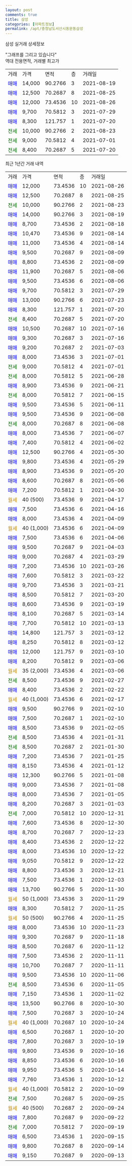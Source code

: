 ```yaml
---
layout: post
comments: true
title: 삼성
categories: [아파트정보]
permalink: /apt/충청남도서산시동문동삼성
---
```


삼성 실거래 상세정보

<script type="text/javascript">
  google.charts.load('current', {'packages':['line', 'corechart']});
  google.charts.setOnLoadCallback(drawChart);

  function drawChart() {
    var data = new google.visualization.DataTable();
    data.addColumn('date', '거래일');
    data.addColumn('number', "매매");
    data.addColumn('number', "전세");
    data.addColumn('number', "전매");

    data.addRows([[new Date(Date.parse("2021-08-26")), 12000, null, null], [new Date(Date.parse("2021-08-25")), 12500, null, null], [new Date(Date.parse("2021-08-23")), null, 10000, null], [new Date(Date.parse("2021-08-19")), 14000, null, null], [new Date(Date.parse("2021-08-18")), 8700, null, null], [new Date(Date.parse("2021-08-14")), 10470, null, null], [new Date(Date.parse("2021-08-14")), 11000, null, null], [new Date(Date.parse("2021-08-09")), 9500, null, null], [new Date(Date.parse("2021-08-09")), 8800, null, null], [new Date(Date.parse("2021-08-06")), 11900, null, null], [new Date(Date.parse("2021-08-06")), 9500, null, null], [new Date(Date.parse("2021-07-29")), 9700, null, null], [new Date(Date.parse("2021-07-23")), 13000, null, null], [new Date(Date.parse("2021-07-20")), 8300, null, null], [new Date(Date.parse("2021-07-20")), null, 8400, null], [new Date(Date.parse("2021-07-16")), 10500, null, null], [new Date(Date.parse("2021-07-16")), 9300, null, null], [new Date(Date.parse("2021-07-03")), 9200, null, null], [new Date(Date.parse("2021-07-01")), 8000, null, null], [new Date(Date.parse("2021-07-01")), null, 9000, null], [new Date(Date.parse("2021-06-28")), null, 8000, null], [new Date(Date.parse("2021-06-21")), 8900, null, null], [new Date(Date.parse("2021-06-15")), null, 8000, null], [new Date(Date.parse("2021-06-11")), 9500, null, null], [new Date(Date.parse("2021-06-08")), 9500, null, null], [new Date(Date.parse("2021-06-08")), null, 8000, null], [new Date(Date.parse("2021-06-07")), 8000, null, null], [new Date(Date.parse("2021-06-02")), 7400, null, null], [new Date(Date.parse("2021-05-30")), 12500, null, null], [new Date(Date.parse("2021-05-29")), 9800, null, null], [new Date(Date.parse("2021-05-20")), 8900, null, null], [new Date(Date.parse("2021-05-06")), 8600, null, null], [new Date(Date.parse("2021-04-30")), 7200, null, null], [new Date(Date.parse("2021-04-17")), null, null, null], [new Date(Date.parse("2021-04-16")), 7500, null, null], [new Date(Date.parse("2021-04-09")), 8000, null, null], [new Date(Date.parse("2021-04-09")), null, null, null], [new Date(Date.parse("2021-04-06")), 7500, null, null], [new Date(Date.parse("2021-04-03")), 9500, null, null], [new Date(Date.parse("2021-03-29")), 9000, null, null], [new Date(Date.parse("2021-03-26")), 7200, null, null], [new Date(Date.parse("2021-03-22")), 7600, null, null], [new Date(Date.parse("2021-03-21")), 9700, null, null], [new Date(Date.parse("2021-03-20")), 8500, null, null], [new Date(Date.parse("2021-03-19")), 8600, null, null], [new Date(Date.parse("2021-03-14")), 8100, null, null], [new Date(Date.parse("2021-03-13")), 7700, null, null], [new Date(Date.parse("2021-03-12")), 14800, null, null], [new Date(Date.parse("2021-03-12")), 8250, null, null], [new Date(Date.parse("2021-03-10")), 12000, null, null], [new Date(Date.parse("2021-03-06")), 8200, null, null], [new Date(Date.parse("2021-03-06")), null, null, null], [new Date(Date.parse("2021-02-27")), null, 8500, null], [new Date(Date.parse("2021-02-22")), 8400, null, null], [new Date(Date.parse("2021-02-17")), null, null, null], [new Date(Date.parse("2021-02-10")), 9500, null, null], [new Date(Date.parse("2021-02-10")), 7500, null, null], [new Date(Date.parse("2021-02-05")), 8500, null, null], [new Date(Date.parse("2021-01-31")), null, 8500, null], [new Date(Date.parse("2021-01-30")), null, 8500, null], [new Date(Date.parse("2021-01-25")), 7200, null, null], [new Date(Date.parse("2021-01-12")), 8150, null, null], [new Date(Date.parse("2021-01-08")), 12300, null, null], [new Date(Date.parse("2021-01-08")), 9000, null, null], [new Date(Date.parse("2021-01-05")), 8000, null, null], [new Date(Date.parse("2021-01-03")), 8200, null, null], [new Date(Date.parse("2020-12-31")), null, 7000, null], [new Date(Date.parse("2020-12-30")), 7600, null, null], [new Date(Date.parse("2020-12-23")), 8700, null, null], [new Date(Date.parse("2020-12-22")), 8400, null, null], [new Date(Date.parse("2020-12-22")), 8000, null, null], [new Date(Date.parse("2020-12-22")), 9050, null, null], [new Date(Date.parse("2020-12-21")), 8800, null, null], [new Date(Date.parse("2020-12-03")), 7500, null, null], [new Date(Date.parse("2020-11-30")), 13700, null, null], [new Date(Date.parse("2020-11-29")), null, null, null], [new Date(Date.parse("2020-11-25")), 8300, null, null], [new Date(Date.parse("2020-11-25")), null, null, null], [new Date(Date.parse("2020-11-23")), 8000, null, null], [new Date(Date.parse("2020-11-18")), 9300, null, null], [new Date(Date.parse("2020-11-12")), 8500, null, null], [new Date(Date.parse("2020-11-11")), 7500, null, null], [new Date(Date.parse("2020-11-11")), 10700, null, null], [new Date(Date.parse("2020-11-06")), 9500, null, null], [new Date(Date.parse("2020-11-05")), null, 8500, null], [new Date(Date.parse("2020-11-02")), 7150, null, null], [new Date(Date.parse("2020-10-30")), 13500, null, null], [new Date(Date.parse("2020-10-24")), 7500, null, null], [new Date(Date.parse("2020-10-24")), null, null, null], [new Date(Date.parse("2020-10-20")), 6500, null, null], [new Date(Date.parse("2020-10-19")), 7800, null, null], [new Date(Date.parse("2020-10-16")), 9800, null, null], [new Date(Date.parse("2020-10-16")), 8850, null, null], [new Date(Date.parse("2020-10-14")), 9950, null, null], [new Date(Date.parse("2020-10-12")), 7760, null, null], [new Date(Date.parse("2020-10-09")), null, null, null], [new Date(Date.parse("2020-09-25")), null, 7500, null], [new Date(Date.parse("2020-09-24")), null, null, null], [new Date(Date.parse("2020-09-22")), 7800, null, null], [new Date(Date.parse("2020-09-19")), null, 7000, null], [new Date(Date.parse("2020-09-15")), 6500, null, null], [new Date(Date.parse("2020-09-14")), 9800, null, null], [new Date(Date.parse("2020-09-13")), 9150, null, null]]);

    var options = {
      hAxis: {
        format: 'yyyy/MM/dd'
      },    
      lineWidth: 0,
      pointsVisible: true,    
      title: '최근 1년간 유형별 실거래가 분포',
      legend: { position: 'bottom' }
    };

    var formatter = new google.visualization.NumberFormat({pattern:'###,###'} );
    formatter.format(data, 1);
    formatter.format(data, 2);
    
    setTimeout(function() {
        var chart = new google.visualization.LineChart(document.getElementById('columnchart_material'));
        chart.draw(data, (options));
        document.getElementById('loading').style.display = 'none';
    }, 1000);
  }
</script>


<div id="loading" style="z-index:20; display: block; margin-left: 0px">"그래프를 그리고 있습니다"</div>
<div id="columnchart_material" style="width: 95%; margin-left: 0px; display: block"></div>
<!-- contents start -->
역대 전용면적, 거래별 최고가
<table class="sortable">
    <tr>
      <td>거래</td>
      <td>가격</td>
      <td>면적</td>
      <td>층</td>
      <td>거래일</td>
    </tr>
        <tr>
          <td><a style="color: blue">매매</a></td>
          <td>14,000</td>
          <td>90.2766</td>
          <td>3</td>
          <td>2021-08-19</td>
        </tr>            <tr>
          <td><a style="color: blue">매매</a></td>
          <td>12,500</td>
          <td>70.2687</td>
          <td>8</td>
          <td>2021-08-25</td>
        </tr>            <tr>
          <td><a style="color: blue">매매</a></td>
          <td>12,000</td>
          <td>73.4536</td>
          <td>10</td>
          <td>2021-08-26</td>
        </tr>            <tr>
          <td><a style="color: blue">매매</a></td>
          <td>9,700</td>
          <td>70.5812</td>
          <td>3</td>
          <td>2021-07-29</td>
        </tr>            <tr>
          <td><a style="color: blue">매매</a></td>
          <td>8,300</td>
          <td>121.757</td>
          <td>1</td>
          <td>2021-07-20</td>
        </tr>        
        <tr>
              <td><a style="color: darkgreen">전세</a></td>
              <td>10,000</td>
              <td>90.2766</td>
              <td>2</td>
              <td>2021-08-23</td>
            </tr>            <tr>
              <td><a style="color: darkgreen">전세</a></td>
              <td>9,000</td>
              <td>70.5812</td>
              <td>4</td>
              <td>2021-07-01</td>
            </tr>            <tr>
              <td><a style="color: darkgreen">전세</a></td>
              <td>8,400</td>
              <td>70.2687</td>
              <td>5</td>
              <td>2021-07-20</td>
            </tr>        
    
</table>

최근 1년간 거래 내역

<table class="sortable">
    <tr>
      <td>거래</td>
      <td>가격</td>
      <td>면적</td>
      <td>층</td>
      <td>거래일</td>
    </tr>
    <tr>
      <td><a style="color: blue">매매</a></td>
      <td>12,000</td>
      <td>73.4536</td>
      <td>10</td>
      <td>2021-08-26</td>
    </tr>          <tr>
      <td><a style="color: blue">매매</a></td>
      <td>12,500</td>
      <td>70.2687</td>
      <td>8</td>
      <td>2021-08-25</td>
    </tr>          <tr>
      <td><a style="color: darkgreen">전세</a></td>
      <td>10,000</td>
      <td>90.2766</td>
      <td>2</td>
      <td>2021-08-23</td>
    </tr>          <tr>
      <td><a style="color: blue">매매</a></td>
      <td>14,000</td>
      <td>90.2766</td>
      <td>3</td>
      <td>2021-08-19</td>
    </tr>          <tr>
      <td><a style="color: blue">매매</a></td>
      <td>8,700</td>
      <td>73.4536</td>
      <td>2</td>
      <td>2021-08-18</td>
    </tr>          <tr>
      <td><a style="color: blue">매매</a></td>
      <td>10,470</td>
      <td>73.4536</td>
      <td>9</td>
      <td>2021-08-14</td>
    </tr>          <tr>
      <td><a style="color: blue">매매</a></td>
      <td>11,000</td>
      <td>73.4536</td>
      <td>4</td>
      <td>2021-08-14</td>
    </tr>          <tr>
      <td><a style="color: blue">매매</a></td>
      <td>9,500</td>
      <td>70.2687</td>
      <td>9</td>
      <td>2021-08-09</td>
    </tr>          <tr>
      <td><a style="color: blue">매매</a></td>
      <td>8,800</td>
      <td>73.4536</td>
      <td>2</td>
      <td>2021-08-09</td>
    </tr>          <tr>
      <td><a style="color: blue">매매</a></td>
      <td>11,900</td>
      <td>70.2687</td>
      <td>5</td>
      <td>2021-08-06</td>
    </tr>          <tr>
      <td><a style="color: blue">매매</a></td>
      <td>9,500</td>
      <td>73.4536</td>
      <td>6</td>
      <td>2021-08-06</td>
    </tr>          <tr>
      <td><a style="color: blue">매매</a></td>
      <td>9,700</td>
      <td>70.5812</td>
      <td>3</td>
      <td>2021-07-29</td>
    </tr>          <tr>
      <td><a style="color: blue">매매</a></td>
      <td>13,000</td>
      <td>90.2766</td>
      <td>6</td>
      <td>2021-07-23</td>
    </tr>          <tr>
      <td><a style="color: blue">매매</a></td>
      <td>8,300</td>
      <td>121.757</td>
      <td>1</td>
      <td>2021-07-20</td>
    </tr>          <tr>
      <td><a style="color: darkgreen">전세</a></td>
      <td>8,400</td>
      <td>70.2687</td>
      <td>5</td>
      <td>2021-07-20</td>
    </tr>          <tr>
      <td><a style="color: blue">매매</a></td>
      <td>10,500</td>
      <td>70.2687</td>
      <td>10</td>
      <td>2021-07-16</td>
    </tr>          <tr>
      <td><a style="color: blue">매매</a></td>
      <td>9,300</td>
      <td>70.2687</td>
      <td>3</td>
      <td>2021-07-16</td>
    </tr>          <tr>
      <td><a style="color: blue">매매</a></td>
      <td>9,200</td>
      <td>70.2687</td>
      <td>2</td>
      <td>2021-07-03</td>
    </tr>          <tr>
      <td><a style="color: blue">매매</a></td>
      <td>8,000</td>
      <td>73.4536</td>
      <td>3</td>
      <td>2021-07-01</td>
    </tr>          <tr>
      <td><a style="color: darkgreen">전세</a></td>
      <td>9,000</td>
      <td>70.5812</td>
      <td>4</td>
      <td>2021-07-01</td>
    </tr>          <tr>
      <td><a style="color: darkgreen">전세</a></td>
      <td>8,000</td>
      <td>70.5812</td>
      <td>5</td>
      <td>2021-06-28</td>
    </tr>          <tr>
      <td><a style="color: blue">매매</a></td>
      <td>8,900</td>
      <td>73.4536</td>
      <td>9</td>
      <td>2021-06-21</td>
    </tr>          <tr>
      <td><a style="color: darkgreen">전세</a></td>
      <td>8,000</td>
      <td>70.5812</td>
      <td>7</td>
      <td>2021-06-15</td>
    </tr>          <tr>
      <td><a style="color: blue">매매</a></td>
      <td>9,500</td>
      <td>73.4536</td>
      <td>5</td>
      <td>2021-06-11</td>
    </tr>          <tr>
      <td><a style="color: blue">매매</a></td>
      <td>9,500</td>
      <td>73.4536</td>
      <td>9</td>
      <td>2021-06-08</td>
    </tr>          <tr>
      <td><a style="color: darkgreen">전세</a></td>
      <td>8,000</td>
      <td>70.2687</td>
      <td>8</td>
      <td>2021-06-08</td>
    </tr>          <tr>
      <td><a style="color: blue">매매</a></td>
      <td>8,000</td>
      <td>73.4536</td>
      <td>7</td>
      <td>2021-06-07</td>
    </tr>          <tr>
      <td><a style="color: blue">매매</a></td>
      <td>7,400</td>
      <td>70.5812</td>
      <td>4</td>
      <td>2021-06-02</td>
    </tr>          <tr>
      <td><a style="color: blue">매매</a></td>
      <td>12,500</td>
      <td>90.2766</td>
      <td>4</td>
      <td>2021-05-30</td>
    </tr>          <tr>
      <td><a style="color: blue">매매</a></td>
      <td>9,800</td>
      <td>73.4536</td>
      <td>4</td>
      <td>2021-05-29</td>
    </tr>          <tr>
      <td><a style="color: blue">매매</a></td>
      <td>8,900</td>
      <td>73.4536</td>
      <td>9</td>
      <td>2021-05-20</td>
    </tr>          <tr>
      <td><a style="color: blue">매매</a></td>
      <td>8,600</td>
      <td>70.2687</td>
      <td>8</td>
      <td>2021-05-06</td>
    </tr>          <tr>
      <td><a style="color: blue">매매</a></td>
      <td>7,200</td>
      <td>70.5812</td>
      <td>1</td>
      <td>2021-04-30</td>
    </tr>          <tr>
      <td><a style="color: darkgoldenrod">월세</a></td>
      <td>40 (500)</td>
      <td>73.4536</td>
      <td>9</td>
      <td>2021-04-17</td>
    </tr>          <tr>
      <td><a style="color: blue">매매</a></td>
      <td>7,500</td>
      <td>73.4536</td>
      <td>6</td>
      <td>2021-04-16</td>
    </tr>          <tr>
      <td><a style="color: blue">매매</a></td>
      <td>8,000</td>
      <td>73.4536</td>
      <td>4</td>
      <td>2021-04-09</td>
    </tr>          <tr>
      <td><a style="color: darkgoldenrod">월세</a></td>
      <td>40 (1,000)</td>
      <td>73.4536</td>
      <td>6</td>
      <td>2021-04-09</td>
    </tr>          <tr>
      <td><a style="color: blue">매매</a></td>
      <td>7,500</td>
      <td>73.4536</td>
      <td>6</td>
      <td>2021-04-06</td>
    </tr>          <tr>
      <td><a style="color: blue">매매</a></td>
      <td>9,500</td>
      <td>70.2687</td>
      <td>9</td>
      <td>2021-04-03</td>
    </tr>          <tr>
      <td><a style="color: blue">매매</a></td>
      <td>9,000</td>
      <td>70.2687</td>
      <td>4</td>
      <td>2021-03-29</td>
    </tr>          <tr>
      <td><a style="color: blue">매매</a></td>
      <td>7,200</td>
      <td>73.4536</td>
      <td>10</td>
      <td>2021-03-26</td>
    </tr>          <tr>
      <td><a style="color: blue">매매</a></td>
      <td>7,600</td>
      <td>70.5812</td>
      <td>3</td>
      <td>2021-03-22</td>
    </tr>          <tr>
      <td><a style="color: blue">매매</a></td>
      <td>9,700</td>
      <td>73.4536</td>
      <td>3</td>
      <td>2021-03-21</td>
    </tr>          <tr>
      <td><a style="color: blue">매매</a></td>
      <td>8,500</td>
      <td>70.5812</td>
      <td>7</td>
      <td>2021-03-20</td>
    </tr>          <tr>
      <td><a style="color: blue">매매</a></td>
      <td>8,600</td>
      <td>73.4536</td>
      <td>9</td>
      <td>2021-03-19</td>
    </tr>          <tr>
      <td><a style="color: blue">매매</a></td>
      <td>8,100</td>
      <td>70.2687</td>
      <td>5</td>
      <td>2021-03-14</td>
    </tr>          <tr>
      <td><a style="color: blue">매매</a></td>
      <td>7,700</td>
      <td>70.5812</td>
      <td>10</td>
      <td>2021-03-13</td>
    </tr>          <tr>
      <td><a style="color: blue">매매</a></td>
      <td>14,800</td>
      <td>121.757</td>
      <td>3</td>
      <td>2021-03-12</td>
    </tr>          <tr>
      <td><a style="color: blue">매매</a></td>
      <td>8,250</td>
      <td>70.5812</td>
      <td>8</td>
      <td>2021-03-12</td>
    </tr>          <tr>
      <td><a style="color: blue">매매</a></td>
      <td>12,000</td>
      <td>121.757</td>
      <td>9</td>
      <td>2021-03-10</td>
    </tr>          <tr>
      <td><a style="color: blue">매매</a></td>
      <td>8,200</td>
      <td>70.5812</td>
      <td>9</td>
      <td>2021-03-06</td>
    </tr>          <tr>
      <td><a style="color: darkgoldenrod">월세</a></td>
      <td>35 (2,000)</td>
      <td>73.4536</td>
      <td>4</td>
      <td>2021-03-06</td>
    </tr>          <tr>
      <td><a style="color: darkgreen">전세</a></td>
      <td>8,500</td>
      <td>73.4536</td>
      <td>9</td>
      <td>2021-02-27</td>
    </tr>          <tr>
      <td><a style="color: blue">매매</a></td>
      <td>8,400</td>
      <td>73.4536</td>
      <td>2</td>
      <td>2021-02-22</td>
    </tr>          <tr>
      <td><a style="color: darkgoldenrod">월세</a></td>
      <td>40 (1,000)</td>
      <td>73.4536</td>
      <td>6</td>
      <td>2021-02-17</td>
    </tr>          <tr>
      <td><a style="color: blue">매매</a></td>
      <td>9,500</td>
      <td>90.2766</td>
      <td>9</td>
      <td>2021-02-10</td>
    </tr>          <tr>
      <td><a style="color: blue">매매</a></td>
      <td>7,500</td>
      <td>70.2687</td>
      <td>1</td>
      <td>2021-02-10</td>
    </tr>          <tr>
      <td><a style="color: blue">매매</a></td>
      <td>8,500</td>
      <td>73.4536</td>
      <td>9</td>
      <td>2021-02-05</td>
    </tr>          <tr>
      <td><a style="color: darkgreen">전세</a></td>
      <td>8,500</td>
      <td>73.4536</td>
      <td>4</td>
      <td>2021-01-31</td>
    </tr>          <tr>
      <td><a style="color: darkgreen">전세</a></td>
      <td>8,500</td>
      <td>70.2687</td>
      <td>2</td>
      <td>2021-01-30</td>
    </tr>          <tr>
      <td><a style="color: blue">매매</a></td>
      <td>7,200</td>
      <td>73.4536</td>
      <td>7</td>
      <td>2021-01-25</td>
    </tr>          <tr>
      <td><a style="color: blue">매매</a></td>
      <td>8,150</td>
      <td>73.4536</td>
      <td>4</td>
      <td>2021-01-12</td>
    </tr>          <tr>
      <td><a style="color: blue">매매</a></td>
      <td>12,300</td>
      <td>90.2766</td>
      <td>5</td>
      <td>2021-01-08</td>
    </tr>          <tr>
      <td><a style="color: blue">매매</a></td>
      <td>9,000</td>
      <td>73.4536</td>
      <td>7</td>
      <td>2021-01-08</td>
    </tr>          <tr>
      <td><a style="color: blue">매매</a></td>
      <td>8,000</td>
      <td>73.4536</td>
      <td>7</td>
      <td>2021-01-05</td>
    </tr>          <tr>
      <td><a style="color: blue">매매</a></td>
      <td>8,200</td>
      <td>70.2687</td>
      <td>3</td>
      <td>2021-01-03</td>
    </tr>          <tr>
      <td><a style="color: darkgreen">전세</a></td>
      <td>7,000</td>
      <td>70.5812</td>
      <td>10</td>
      <td>2020-12-31</td>
    </tr>          <tr>
      <td><a style="color: blue">매매</a></td>
      <td>7,600</td>
      <td>73.4536</td>
      <td>8</td>
      <td>2020-12-30</td>
    </tr>          <tr>
      <td><a style="color: blue">매매</a></td>
      <td>8,700</td>
      <td>70.2687</td>
      <td>7</td>
      <td>2020-12-23</td>
    </tr>          <tr>
      <td><a style="color: blue">매매</a></td>
      <td>8,400</td>
      <td>73.4536</td>
      <td>2</td>
      <td>2020-12-22</td>
    </tr>          <tr>
      <td><a style="color: blue">매매</a></td>
      <td>8,000</td>
      <td>73.4536</td>
      <td>10</td>
      <td>2020-12-22</td>
    </tr>          <tr>
      <td><a style="color: blue">매매</a></td>
      <td>9,050</td>
      <td>70.5812</td>
      <td>9</td>
      <td>2020-12-22</td>
    </tr>          <tr>
      <td><a style="color: blue">매매</a></td>
      <td>8,800</td>
      <td>73.4536</td>
      <td>3</td>
      <td>2020-12-21</td>
    </tr>          <tr>
      <td><a style="color: blue">매매</a></td>
      <td>7,500</td>
      <td>73.4536</td>
      <td>1</td>
      <td>2020-12-03</td>
    </tr>          <tr>
      <td><a style="color: blue">매매</a></td>
      <td>13,700</td>
      <td>90.2766</td>
      <td>5</td>
      <td>2020-11-30</td>
    </tr>          <tr>
      <td><a style="color: darkgoldenrod">월세</a></td>
      <td>50 (1,000)</td>
      <td>73.4536</td>
      <td>3</td>
      <td>2020-11-29</td>
    </tr>          <tr>
      <td><a style="color: blue">매매</a></td>
      <td>8,300</td>
      <td>70.5812</td>
      <td>7</td>
      <td>2020-11-25</td>
    </tr>          <tr>
      <td><a style="color: darkgoldenrod">월세</a></td>
      <td>50 (500)</td>
      <td>90.2766</td>
      <td>4</td>
      <td>2020-11-25</td>
    </tr>          <tr>
      <td><a style="color: blue">매매</a></td>
      <td>8,000</td>
      <td>73.4536</td>
      <td>10</td>
      <td>2020-11-23</td>
    </tr>          <tr>
      <td><a style="color: blue">매매</a></td>
      <td>9,300</td>
      <td>70.2687</td>
      <td>9</td>
      <td>2020-11-18</td>
    </tr>          <tr>
      <td><a style="color: blue">매매</a></td>
      <td>8,500</td>
      <td>70.2687</td>
      <td>6</td>
      <td>2020-11-12</td>
    </tr>          <tr>
      <td><a style="color: blue">매매</a></td>
      <td>7,500</td>
      <td>73.4536</td>
      <td>2</td>
      <td>2020-11-11</td>
    </tr>          <tr>
      <td><a style="color: blue">매매</a></td>
      <td>10,700</td>
      <td>70.2687</td>
      <td>7</td>
      <td>2020-11-11</td>
    </tr>          <tr>
      <td><a style="color: blue">매매</a></td>
      <td>9,500</td>
      <td>73.4536</td>
      <td>10</td>
      <td>2020-11-06</td>
    </tr>          <tr>
      <td><a style="color: darkgreen">전세</a></td>
      <td>8,500</td>
      <td>73.4536</td>
      <td>6</td>
      <td>2020-11-05</td>
    </tr>          <tr>
      <td><a style="color: blue">매매</a></td>
      <td>7,150</td>
      <td>73.4536</td>
      <td>1</td>
      <td>2020-11-02</td>
    </tr>          <tr>
      <td><a style="color: blue">매매</a></td>
      <td>13,500</td>
      <td>90.2766</td>
      <td>8</td>
      <td>2020-10-30</td>
    </tr>          <tr>
      <td><a style="color: blue">매매</a></td>
      <td>7,500</td>
      <td>70.2687</td>
      <td>3</td>
      <td>2020-10-24</td>
    </tr>          <tr>
      <td><a style="color: darkgoldenrod">월세</a></td>
      <td>40 (1,000)</td>
      <td>70.2687</td>
      <td>10</td>
      <td>2020-10-24</td>
    </tr>          <tr>
      <td><a style="color: blue">매매</a></td>
      <td>6,500</td>
      <td>70.2687</td>
      <td>1</td>
      <td>2020-10-20</td>
    </tr>          <tr>
      <td><a style="color: blue">매매</a></td>
      <td>7,800</td>
      <td>70.2687</td>
      <td>3</td>
      <td>2020-10-19</td>
    </tr>          <tr>
      <td><a style="color: blue">매매</a></td>
      <td>9,800</td>
      <td>73.4536</td>
      <td>9</td>
      <td>2020-10-16</td>
    </tr>          <tr>
      <td><a style="color: blue">매매</a></td>
      <td>8,850</td>
      <td>73.4536</td>
      <td>6</td>
      <td>2020-10-16</td>
    </tr>          <tr>
      <td><a style="color: blue">매매</a></td>
      <td>9,950</td>
      <td>73.4536</td>
      <td>5</td>
      <td>2020-10-14</td>
    </tr>          <tr>
      <td><a style="color: blue">매매</a></td>
      <td>7,760</td>
      <td>73.4536</td>
      <td>1</td>
      <td>2020-10-12</td>
    </tr>          <tr>
      <td><a style="color: darkgoldenrod">월세</a></td>
      <td>40 (1,000)</td>
      <td>70.5812</td>
      <td>2</td>
      <td>2020-10-09</td>
    </tr>          <tr>
      <td><a style="color: darkgreen">전세</a></td>
      <td>7,500</td>
      <td>70.2687</td>
      <td>5</td>
      <td>2020-09-25</td>
    </tr>          <tr>
      <td><a style="color: darkgoldenrod">월세</a></td>
      <td>40 (500)</td>
      <td>70.2687</td>
      <td>2</td>
      <td>2020-09-24</td>
    </tr>          <tr>
      <td><a style="color: blue">매매</a></td>
      <td>7,800</td>
      <td>70.2687</td>
      <td>9</td>
      <td>2020-09-22</td>
    </tr>          <tr>
      <td><a style="color: darkgreen">전세</a></td>
      <td>7,000</td>
      <td>70.5812</td>
      <td>7</td>
      <td>2020-09-19</td>
    </tr>          <tr>
      <td><a style="color: blue">매매</a></td>
      <td>6,500</td>
      <td>73.4536</td>
      <td>1</td>
      <td>2020-09-15</td>
    </tr>          <tr>
      <td><a style="color: blue">매매</a></td>
      <td>9,800</td>
      <td>70.2687</td>
      <td>8</td>
      <td>2020-09-14</td>
    </tr>          <tr>
      <td><a style="color: blue">매매</a></td>
      <td>9,150</td>
      <td>70.2687</td>
      <td>9</td>
      <td>2020-09-13</td>
    </tr>      </table>
<!-- contents end -->    

